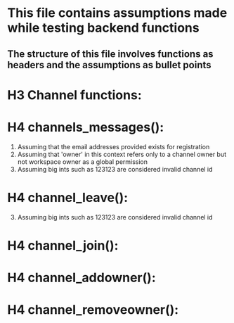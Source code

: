 This file contains assumptions made while testing backend functions
===================================================================
The structure of this file involves functions as headers and the assumptions as bullet points
------------------------------------------------------------------
# H3 Channel functions:

# H4 channels_messages():
1. Assuming that the email addresses provided exists for registration
2. Assuming that 'owner' in this context refers only to a channel owner but not workspace owner as a global permission 
3. Assuming big ints such as 123123 are considered invalid channel id
# H4 channel_leave():
3. Assuming big ints such as 123123 are considered invalid channel id
# H4 channel_join():

# H4 channel_addowner():

# H4 channel_removeowner():